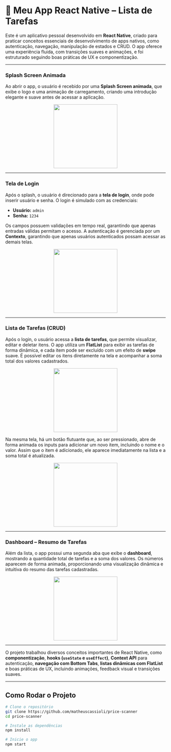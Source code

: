 # 📱 Meu App React Native – Lista de Tarefas

Este é um aplicativo pessoal desenvolvido em **React Native**, criado para praticar conceitos essenciais de desenvolvimento de apps nativos, como autenticação, navegação, manipulação de estados e CRUD. O app oferece uma experiência fluida, com transições suaves e animações, e foi estruturado seguindo boas práticas de UX e componentização.  

---

### Splash Screen Animada  

Ao abrir o app, o usuário é recebido por uma **Splash Screen animada**, que exibe o logo e uma animação de carregamento, criando uma introdução elegante e suave antes de acessar a aplicação.  
 
<p align="center">
  <img src="./assets/splash.jpeg" width="200" />
</p>

---

### Tela de Login  

Após o splash, o usuário é direcionado para a **tela de login**, onde pode inserir usuário e senha. O login é simulado com as credenciais:  

- **Usuário:** `admin`  
- **Senha:** `1234`  

Os campos possuem validações em tempo real, garantindo que apenas entradas válidas permitam o acesso. A autenticação é gerenciada por um **Contexto**, garantindo que apenas usuários autenticados possam acessar as demais telas.  

<p align="center">
  <img src="./assets/login.jpeg" width="200" />
</p>
 
---

### Lista de Tarefas (CRUD)  

Após o login, o usuário acessa a **lista de tarefas**, que permite visualizar, editar e deletar itens. O app utiliza um **FlatList** para exibir as tarefas de forma dinâmica, e cada item pode ser excluído com um efeito de **swipe** suave. É possível editar os itens diretamente na tela e acompanhar a soma total dos valores cadastrados.  

<p align="center">
  <img src="./assets/lista.jpeg" width="200" />
</p>

Na mesma tela, há um botão flutuante que, ao ser pressionado, abre de forma animada os inputs para adicionar um novo item, incluindo o nome e o valor. Assim que o item é adicionado, ele aparece imediatamente na lista e a soma total é atualizada.  

<p align="center">
  <img src="./assets/container.jpeg" width="200" />
</p>

---

### Dashboard – Resumo de Tarefas  

Além da lista, o app possui uma segunda aba que exibe o **dashboard**, mostrando a quantidade total de tarefas e a soma dos valores. Os números aparecem de forma animada, proporcionando uma visualização dinâmica e intuitiva do resumo das tarefas cadastradas.  

<p align="center">
  <img src="./assets/dashboard.jpeg" width="200" />
</p>

---

O projeto trabalhou diversos conceitos importantes de React Native, como **componentização**, **hooks (`useState` e `useEffect`)**, **Context API** para autenticação, **navegação com Bottom Tabs**, **listas dinâmicas com FlatList** e boas práticas de UX, incluindo animações, feedback visual e transições suaves.  

---

## Como Rodar o Projeto

```bash
# Clone o repositório
git clone https://github.com/matheuscassioli/price-scanner
cd price-scanner

# Instale as dependências
npm install

# Inicie o app
npm start
